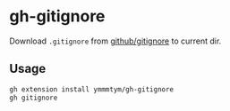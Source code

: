 # gh-gitignore

Download `.gitignore` from [github/gitignore](https://github.com/github/gitignore) to current dir.

## Usage

```bash
gh extension install ymmmtym/gh-gitignore
gh gitignore
```

